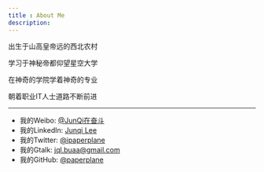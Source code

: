 ```yaml
---
title : About Me
description:
---
```


出生于山高皇帝远的西北农村

学习于神秘帝都仰望星空大学

在神奇的学院学着神奇的专业

朝着职业IT人士道路不断前进

---

+ 我的Weibo: [@JunQi在奋斗](http://weibo.com/ipaperplane)
+ 我的LinkedIn: [Junqi Lee](http://www.linkedin.com/profile/view?id=139738149)
+ 我的Twitter: [@ipaperplane](https://twitter.com/#!/ipaperplane)
+ 我的Gtalk: jql.buaa@gmail.com
+ 我的GitHub: [@paperplane](https://github.com/paperplane)
